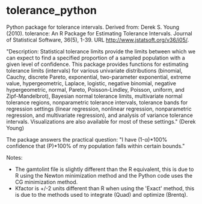 # tolerance_python
Python package for tolerance intervals. Derived from: Derek S. Young (2010). tolerance: An R Package for Estimating Tolerance Intervals. Journal of Statistical Software, 36(5), 1-39. URL http://www.jstatsoft.org/v36/i05/.

"Description: Statistical tolerance limits provide the limits between which we can expect to find a specified proportion of a sampled population with a given level of confidence.  This package provides functions for estimating tolerance limits (intervals) for various univariate distributions (binomial, Cauchy, discrete Pareto, exponential, two-parameter exponential, extreme value, hypergeometric, Laplace, logistic, negative binomial, negative hypergeometric, normal, Pareto, Poisson-Lindley, Poisson, uniform, and Zipf-Mandelbrot), Bayesian normal tolerance limits, multivariate normal tolerance regions, nonparametric tolerance intervals, tolerance bands for regression settings (linear regression, nonlinear regression, nonparametric regression, and multivariate regression), and analysis of variance tolerance intervals.  Visualizations are also available for most of these settings." (Derek Young)

The package answers the practical question: "I have (1-α)*100% confidence that (P)*100% of my population falls within certain bounds."

Notes:
- The gamtolint file is slightly different than the R equivalent, this is due to R using the Newton minimization method and the Python code uses the CG minimization method. 
- Kfactor is +/-2 units different than R when using the 'Exact' method, this is due to the methods used to integrate (Quad) and optimize (Brentq). 
